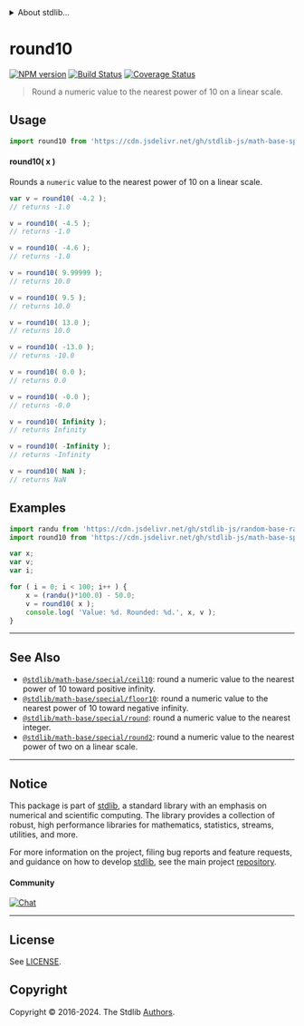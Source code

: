 <!--

@license Apache-2.0

Copyright (c) 2018 The Stdlib Authors.

Licensed under the Apache License, Version 2.0 (the "License");
you may not use this file except in compliance with the License.
You may obtain a copy of the License at

   http://www.apache.org/licenses/LICENSE-2.0

Unless required by applicable law or agreed to in writing, software
distributed under the License is distributed on an "AS IS" BASIS,
WITHOUT WARRANTIES OR CONDITIONS OF ANY KIND, either express or implied.
See the License for the specific language governing permissions and
limitations under the License.

-->


<details>
  <summary>
    About stdlib...
  </summary>
  <p>We believe in a future in which the web is a preferred environment for numerical computation. To help realize this future, we've built stdlib. stdlib is a standard library, with an emphasis on numerical and scientific computation, written in JavaScript (and C) for execution in browsers and in Node.js.</p>
  <p>The library is fully decomposable, being architected in such a way that you can swap out and mix and match APIs and functionality to cater to your exact preferences and use cases.</p>
  <p>When you use stdlib, you can be absolutely certain that you are using the most thorough, rigorous, well-written, studied, documented, tested, measured, and high-quality code out there.</p>
  <p>To join us in bringing numerical computing to the web, get started by checking us out on <a href="https://github.com/stdlib-js/stdlib">GitHub</a>, and please consider <a href="https://opencollective.com/stdlib">financially supporting stdlib</a>. We greatly appreciate your continued support!</p>
</details>

# round10

[![NPM version][npm-image]][npm-url] [![Build Status][test-image]][test-url] [![Coverage Status][coverage-image]][coverage-url] <!-- [![dependencies][dependencies-image]][dependencies-url] -->

> Round a numeric value to the nearest power of 10 on a linear scale.



<section class="usage">

## Usage

```javascript
import round10 from 'https://cdn.jsdelivr.net/gh/stdlib-js/math-base-special-round10@deno/mod.js';
```

#### round10( x )

Rounds a `numeric` value to the nearest power of 10 on a linear scale.

```javascript
var v = round10( -4.2 );
// returns -1.0

v = round10( -4.5 );
// returns -1.0

v = round10( -4.6 );
// returns -1.0

v = round10( 9.99999 );
// returns 10.0

v = round10( 9.5 );
// returns 10.0

v = round10( 13.0 );
// returns 10.0

v = round10( -13.0 );
// returns -10.0

v = round10( 0.0 );
// returns 0.0

v = round10( -0.0 );
// returns -0.0

v = round10( Infinity );
// returns Infinity

v = round10( -Infinity );
// returns -Infinity

v = round10( NaN );
// returns NaN
```

</section>

<!-- /.usage -->

<section class="examples">

## Examples

<!-- eslint no-undef: "error" -->

```javascript
import randu from 'https://cdn.jsdelivr.net/gh/stdlib-js/random-base-randu@deno/mod.js';
import round10 from 'https://cdn.jsdelivr.net/gh/stdlib-js/math-base-special-round10@deno/mod.js';

var x;
var v;
var i;

for ( i = 0; i < 100; i++ ) {
    x = (randu()*100.0) - 50.0;
    v = round10( x );
    console.log( 'Value: %d. Rounded: %d.', x, v );
}
```

</section>

<!-- /.examples -->

<!-- Section for related `stdlib` packages. Do not manually edit this section, as it is automatically populated. -->

<section class="related">

* * *

## See Also

-   <span class="package-name">[`@stdlib/math-base/special/ceil10`][@stdlib/math/base/special/ceil10]</span><span class="delimiter">: </span><span class="description">round a numeric value to the nearest power of 10 toward positive infinity.</span>
-   <span class="package-name">[`@stdlib/math-base/special/floor10`][@stdlib/math/base/special/floor10]</span><span class="delimiter">: </span><span class="description">round a numeric value to the nearest power of 10 toward negative infinity.</span>
-   <span class="package-name">[`@stdlib/math-base/special/round`][@stdlib/math/base/special/round]</span><span class="delimiter">: </span><span class="description">round a numeric value to the nearest integer.</span>
-   <span class="package-name">[`@stdlib/math-base/special/round2`][@stdlib/math/base/special/round2]</span><span class="delimiter">: </span><span class="description">round a numeric value to the nearest power of two on a linear scale.</span>

</section>

<!-- /.related -->

<!-- Section for all links. Make sure to keep an empty line after the `section` element and another before the `/section` close. -->


<section class="main-repo" >

* * *

## Notice

This package is part of [stdlib][stdlib], a standard library with an emphasis on numerical and scientific computing. The library provides a collection of robust, high performance libraries for mathematics, statistics, streams, utilities, and more.

For more information on the project, filing bug reports and feature requests, and guidance on how to develop [stdlib][stdlib], see the main project [repository][stdlib].

#### Community

[![Chat][chat-image]][chat-url]

---

## License

See [LICENSE][stdlib-license].


## Copyright

Copyright &copy; 2016-2024. The Stdlib [Authors][stdlib-authors].

</section>

<!-- /.stdlib -->

<!-- Section for all links. Make sure to keep an empty line after the `section` element and another before the `/section` close. -->

<section class="links">

[npm-image]: http://img.shields.io/npm/v/@stdlib/math-base-special-round10.svg
[npm-url]: https://npmjs.org/package/@stdlib/math-base-special-round10

[test-image]: https://github.com/stdlib-js/math-base-special-round10/actions/workflows/test.yml/badge.svg?branch=main
[test-url]: https://github.com/stdlib-js/math-base-special-round10/actions/workflows/test.yml?query=branch:main

[coverage-image]: https://img.shields.io/codecov/c/github/stdlib-js/math-base-special-round10/main.svg
[coverage-url]: https://codecov.io/github/stdlib-js/math-base-special-round10?branch=main

<!--

[dependencies-image]: https://img.shields.io/david/stdlib-js/math-base-special-round10.svg
[dependencies-url]: https://david-dm.org/stdlib-js/math-base-special-round10/main

-->

[chat-image]: https://img.shields.io/gitter/room/stdlib-js/stdlib.svg
[chat-url]: https://app.gitter.im/#/room/#stdlib-js_stdlib:gitter.im

[stdlib]: https://github.com/stdlib-js/stdlib

[stdlib-authors]: https://github.com/stdlib-js/stdlib/graphs/contributors

[umd]: https://github.com/umdjs/umd
[es-module]: https://developer.mozilla.org/en-US/docs/Web/JavaScript/Guide/Modules

[deno-url]: https://github.com/stdlib-js/math-base-special-round10/tree/deno
[deno-readme]: https://github.com/stdlib-js/math-base-special-round10/blob/deno/README.md
[umd-url]: https://github.com/stdlib-js/math-base-special-round10/tree/umd
[umd-readme]: https://github.com/stdlib-js/math-base-special-round10/blob/umd/README.md
[esm-url]: https://github.com/stdlib-js/math-base-special-round10/tree/esm
[esm-readme]: https://github.com/stdlib-js/math-base-special-round10/blob/esm/README.md
[branches-url]: https://github.com/stdlib-js/math-base-special-round10/blob/main/branches.md

[stdlib-license]: https://raw.githubusercontent.com/stdlib-js/math-base-special-round10/main/LICENSE

<!-- <related-links> -->

[@stdlib/math/base/special/ceil10]: https://github.com/stdlib-js/math-base-special-ceil10/tree/deno

[@stdlib/math/base/special/floor10]: https://github.com/stdlib-js/math-base-special-floor10/tree/deno

[@stdlib/math/base/special/round]: https://github.com/stdlib-js/math-base-special-round/tree/deno

[@stdlib/math/base/special/round2]: https://github.com/stdlib-js/math-base-special-round2/tree/deno

<!-- </related-links> -->

</section>

<!-- /.links -->
